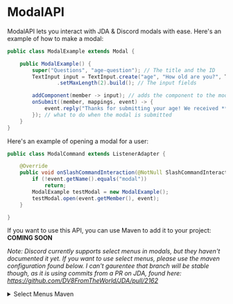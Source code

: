 # ModalAPI
ModalAPI lets you interact with JDA & Discord modals with ease.
Here's an example of how to make a modal:

```java
public class ModalExample extends Modal {

    public ModalExample() {
        super("Questions", "age-question"); // The title and the ID
        TextInput input = TextInput.create("age", "How old are you?", TextInputStyle.SHORT)
                .setMaxLength(2).build(); // The input fields

        addComponent(member -> input); // adds the component to the modal
        onSubmit((member, mappings, event) -> {
            event.reply("Thanks for submitting your age! We received **" + mappings[0].getAsString() + "** years old.").queue();
        }); // what to do when the modal is submitted
    }
}
```

Here's an example of opening a modal for a user:

```java
public class ModalCommand extends ListenerAdapter {

    @Override
    public void onSlashCommandInteraction(@NotNull SlashCommandInteractionEvent event) {
        if (!event.getName().equals("modal"))
            return;
        ModalExample testModal = new ModalExample();
        testModal.open(event.getMember(), event);
    }

}
```

If you want to use this API, you can use Maven to add it to your project:
**COMING SOON**


*Note: Discord currently supports select menus in modals, but they haven't documented it yet. If you want to use select menus, please use the maven configuration found below.
I can't gaurentee that branch will be stable though, as it is using commits from a PR on JDA, found here: https://github.com/DV8FromTheWorld/JDA/pull/2162*

<details>
<summary> Select Menus Maven </summary>

</details>
